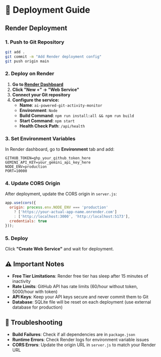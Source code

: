 # 🚀 Deployment Guide

## Render Deployment

### 1. Push to Git Repository
```bash
git add .
git commit -m "Add Render deployment config"
git push origin main
```

### 2. Deploy on Render

1. **Go to [Render Dashboard](https://dashboard.render.com/)**
2. **Click "New +" → "Web Service"**
3. **Connect your Git repository**
4. **Configure the service:**
   - **Name**: `ai-powered-git-activity-monitor`
   - **Environment**: `Node`
   - **Build Command**: `npm run install:all && npm run build`
   - **Start Command**: `npm start`
   - **Health Check Path**: `/api/health`

### 3. Set Environment Variables

In Render dashboard, go to **Environment** tab and add:

```
GITHUB_TOKEN=ghp_your_github_token_here
GEMINI_API_KEY=your_gemini_api_key_here
NODE_ENV=production
PORT=10000
```

### 4. Update CORS Origin

After deployment, update the CORS origin in `server.js`:

```javascript
app.use(cors({
  origin: process.env.NODE_ENV === 'production' 
    ? ['https://your-actual-app-name.onrender.com'] 
    : ['http://localhost:3000', 'http://localhost:5173'],
  credentials: true
}));
```

### 5. Deploy

Click **"Create Web Service"** and wait for deployment.

## ⚠️ Important Notes

- **Free Tier Limitations**: Render free tier has sleep after 15 minutes of inactivity
- **Rate Limits**: GitHub API has rate limits (60/hour without token, 5000/hour with token)
- **API Keys**: Keep your API keys secure and never commit them to Git
- **Database**: SQLite file will be reset on each deployment (use external database for production)

## 🔧 Troubleshooting

- **Build Failures**: Check if all dependencies are in `package.json`
- **Runtime Errors**: Check Render logs for environment variable issues
- **CORS Errors**: Update the origin URL in `server.js` to match your Render URL 
